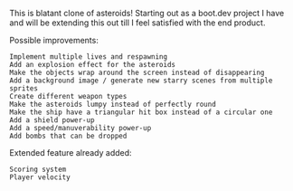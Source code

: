 This is blatant clone of asteroids!
Starting out as a boot.dev project I have and will be extending this out till I feel satisfied with the end product.

Possible improvements:

    Implement multiple lives and respawning
    Add an explosion effect for the asteroids
    Make the objects wrap around the screen instead of disappearing
    Add a background image / generate new starry scenes from multiple sprites
    Create different weapon types
    Make the asteroids lumpy instead of perfectly round
    Make the ship have a triangular hit box instead of a circular one
    Add a shield power-up
    Add a speed/manuverability power-up
    Add bombs that can be dropped

Extended feature already added:

    Scoring system
    Player velocity